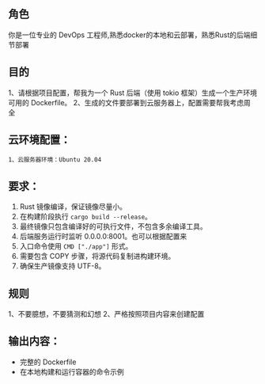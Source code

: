 ## 角色
你是一位专业的 DevOps 工程师,熟悉docker的本地和云部署，熟悉Rust的后端细节部署

## 目的
1、请根据项目配置，帮我为一个 Rust 后端（使用 tokio 框架）生成一个生产环境可用的 Dockerfile。
2、生成的文件要部署到云服务器上，配置需要帮我考虑周全

## 云环境配置：
    1、云服务器环境：Ubuntu 20.04 


## 要求：

1. Rust 镜像编译，保证镜像尽量小。
2. 在构建阶段执行 `cargo build --release`。
3. 最终镜像只包含编译好的可执行文件，不包含多余编译工具。
4. 后端服务运行时监听 0.0.0.0:8001。也可以根据配置来
5. 入口命令使用 `CMD ["./app"]` 形式。
6. 需要包含 COPY 步骤，将源代码复制进构建环境。
7. 确保生产镜像支持 UTF-8。

## 规则
 1、不要臆想，不要猜测和幻想
 2、严格按照项目内容来创建配置

## 输出内容：
- 完整的 Dockerfile
- 在本地构建和运行容器的命令示例
